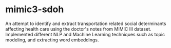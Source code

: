 # mimic3-sdoh

An attempt to identify and extract transportation related social determinants affecting health care using the doctor's notes from MIMIC III dataset. Implemented different NLP and Machine Learning techniques such as topic modeling, and extracting word embeddings. 
